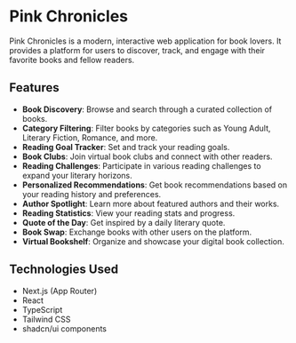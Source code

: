 # Pink Chronicles

Pink Chronicles is a modern, interactive web application for book lovers. It provides a platform for users to discover, track, and engage with their favorite books and fellow readers.

## Features

- **Book Discovery**: Browse and search through a curated collection of books.
- **Category Filtering**: Filter books by categories such as Young Adult, Literary Fiction, Romance, and more.
- **Reading Goal Tracker**: Set and track your reading goals.
- **Book Clubs**: Join virtual book clubs and connect with other readers.
- **Reading Challenges**: Participate in various reading challenges to expand your literary horizons.
- **Personalized Recommendations**: Get book recommendations based on your reading history and preferences.
- **Author Spotlight**: Learn more about featured authors and their works.
- **Reading Statistics**: View your reading stats and progress.
- **Quote of the Day**: Get inspired by a daily literary quote.
- **Book Swap**: Exchange books with other users on the platform.
- **Virtual Bookshelf**: Organize and showcase your digital book collection.

## Technologies Used

- Next.js (App Router)
- React
- TypeScript
- Tailwind CSS
- shadcn/ui components
